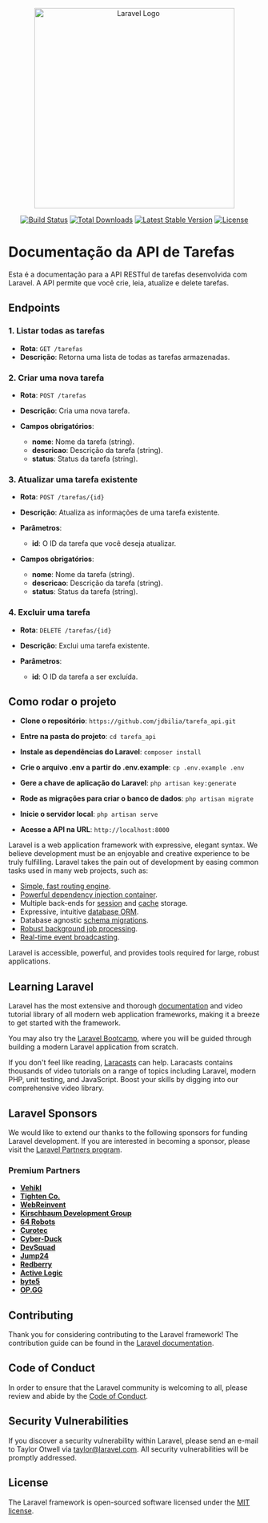 <p align="center"><a href="https://laravel.com" target="_blank"><img src="https://raw.githubusercontent.com/laravel/art/master/logo-lockup/5%20SVG/2%20CMYK/1%20Full%20Color/laravel-logolockup-cmyk-red.svg" width="400" alt="Laravel Logo"></a></p>

<p align="center">
<a href="https://github.com/laravel/framework/actions"><img src="https://github.com/laravel/framework/workflows/tests/badge.svg" alt="Build Status"></a>
<a href="https://packagist.org/packages/laravel/framework"><img src="https://img.shields.io/packagist/dt/laravel/framework" alt="Total Downloads"></a>
<a href="https://packagist.org/packages/laravel/framework"><img src="https://img.shields.io/packagist/v/laravel/framework" alt="Latest Stable Version"></a>
<a href="https://packagist.org/packages/laravel/framework"><img src="https://img.shields.io/packagist/l/laravel/framework" alt="License"></a>
</p>

# Documentação da API de Tarefas

Esta é a documentação para a API RESTful de tarefas desenvolvida com Laravel. A API permite que você crie, leia, atualize e delete tarefas.

## Endpoints

### 1. **Listar todas as tarefas**

- **Rota**: `GET /tarefas`
- **Descrição**: Retorna uma lista de todas as tarefas armazenadas.

### 2. **Criar uma nova tarefa**

- **Rota**: `POST /tarefas`
- **Descrição**: Cria uma nova tarefa.
- **Campos obrigatórios**:

    - **nome**: Nome da tarefa (string).
    - **descricao**: Descrição da tarefa (string).
    - **status**: Status da tarefa (string).

### 3. **Atualizar uma tarefa existente**

- **Rota**: `POST /tarefas/{id}`
- **Descrição**: Atualiza as informações de uma tarefa existente.
- **Parâmetros**:

    - **id**: O ID da tarefa que você deseja atualizar.

- **Campos obrigatórios**:

    - **nome**: Nome da tarefa (string).
    - **descricao**: Descrição da tarefa (string).
    - **status**: Status da tarefa (string).

### 4. **Excluir uma tarefa**

- **Rota**: `DELETE /tarefas/{id}`
- **Descrição**: Exclui uma tarefa existente.
- **Parâmetros**:

    - **id**: O ID da tarefa a ser excluída.


## Como rodar o projeto

- **Clone o repositório**: `https://github.com/jdbilia/tarefa_api.git`

- **Entre na pasta do projeto**: `cd tarefa_api`

- **Instale as dependências do Laravel**: `composer install`

- **Crie o arquivo .env a partir do .env.example**: `cp .env.example .env`

- **Gere a chave de aplicação do Laravel**: `php artisan key:generate`

- **Rode as migrações para criar o banco de dados**: `php artisan migrate`

- **Inicie o servidor local**: `php artisan serve`

- **Acesse a API na URL**: `http://localhost:8000`


Laravel is a web application framework with expressive, elegant syntax. We believe development must be an enjoyable and creative experience to be truly fulfilling. Laravel takes the pain out of development by easing common tasks used in many web projects, such as:

- [Simple, fast routing engine](https://laravel.com/docs/routing).
- [Powerful dependency injection container](https://laravel.com/docs/container).
- Multiple back-ends for [session](https://laravel.com/docs/session) and [cache](https://laravel.com/docs/cache) storage.
- Expressive, intuitive [database ORM](https://laravel.com/docs/eloquent).
- Database agnostic [schema migrations](https://laravel.com/docs/migrations).
- [Robust background job processing](https://laravel.com/docs/queues).
- [Real-time event broadcasting](https://laravel.com/docs/broadcasting).

Laravel is accessible, powerful, and provides tools required for large, robust applications.

## Learning Laravel

Laravel has the most extensive and thorough [documentation](https://laravel.com/docs) and video tutorial library of all modern web application frameworks, making it a breeze to get started with the framework.

You may also try the [Laravel Bootcamp](https://bootcamp.laravel.com), where you will be guided through building a modern Laravel application from scratch.

If you don't feel like reading, [Laracasts](https://laracasts.com) can help. Laracasts contains thousands of video tutorials on a range of topics including Laravel, modern PHP, unit testing, and JavaScript. Boost your skills by digging into our comprehensive video library.

## Laravel Sponsors

We would like to extend our thanks to the following sponsors for funding Laravel development. If you are interested in becoming a sponsor, please visit the [Laravel Partners program](https://partners.laravel.com).

### Premium Partners

- **[Vehikl](https://vehikl.com/)**
- **[Tighten Co.](https://tighten.co)**
- **[WebReinvent](https://webreinvent.com/)**
- **[Kirschbaum Development Group](https://kirschbaumdevelopment.com)**
- **[64 Robots](https://64robots.com)**
- **[Curotec](https://www.curotec.com/services/technologies/laravel/)**
- **[Cyber-Duck](https://cyber-duck.co.uk)**
- **[DevSquad](https://devsquad.com/hire-laravel-developers)**
- **[Jump24](https://jump24.co.uk)**
- **[Redberry](https://redberry.international/laravel/)**
- **[Active Logic](https://activelogic.com)**
- **[byte5](https://byte5.de)**
- **[OP.GG](https://op.gg)**

## Contributing

Thank you for considering contributing to the Laravel framework! The contribution guide can be found in the [Laravel documentation](https://laravel.com/docs/contributions).

## Code of Conduct

In order to ensure that the Laravel community is welcoming to all, please review and abide by the [Code of Conduct](https://laravel.com/docs/contributions#code-of-conduct).

## Security Vulnerabilities

If you discover a security vulnerability within Laravel, please send an e-mail to Taylor Otwell via [taylor@laravel.com](mailto:taylor@laravel.com). All security vulnerabilities will be promptly addressed.

## License

The Laravel framework is open-sourced software licensed under the [MIT license](https://opensource.org/licenses/MIT).
